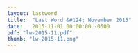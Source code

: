 ```yaml
---
layout: lastword
title:  "Last Word &#124; November 2015"
date:   2015-11-01 00:00:00 -0500
pdf: "lw-2015-11.pdf"
thumb: "lw-2015-11.png"
---
```

